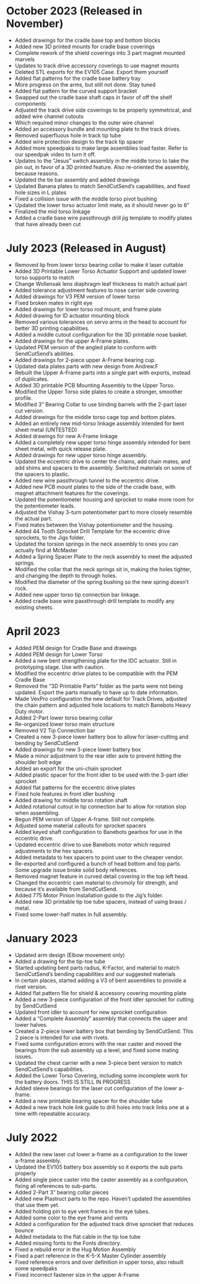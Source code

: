 # October 2023 (Released in November)

* Added drawings for the cradle base top and bottom blocks
* Added new 3D printed mounts for cradle base coverings
* Complete rework of the shield coverings into 3 part magnet mounted marvels
* Updates to track drive accessory coverings to use magnet mounts
* Deleted STL exports for the EV105 Case. Export them yourself
* Added flat patterns for the cradle base battery tray
* More progress on the arms, but still not done. Stay tuned
* Added flat pattern for the curved support bracket
* Swapped out the cradle base shaft caps in favor of off the shelf components
* Adjusted the track drive side coverings to be properly symmetrical, and added wire channel cutouts
* Which required minor changes to the outer wire channel
* Added an accessory bundle and mounting plate to the track drives.
* Removed superfluous hole in track tip tube
* Added wire protection design to the track tip spacer
* Added more speedpaks to make large assemblies load faster. Refer to our speedpak video to turn it off.
* Updates to the “Jesus” switch assembly in the middle torso to take the pin out, in favor of a 3D printed feature. Also re-oriented the assembly, because reasons.
* Updated the tie bar assembly and added drawings
* Updated Banana plates to match SendCutSend’s capabilities, and fixed hole sizes in L plates
* Fixed a collision issue with the middle torso pivot bushing
* Updated the lower torso actuator limit mate, as it should never go to 6”
* Finalized the mid torso linkage
* Added a cradle base wire passthrough drill jig template to modify plates that have already been cut

# July 2023 (Released in August)

* Removed lip from lower torso bearing collar to make it laser cuttable
* Added 3D Printable Lower Torso Actuator Support and updated lower torso supports to match
* Change Wollensak lens diaphragm leaf thickness to match actual part
* Added tolerance adjustment features to nose carrier side covering
* Added drawings for V3 PEM version of lower torso
* Fixed broken mates in right eye
* Added drawings for lower torso rod mount, and frame plate
* Added drawing for ID actuator mounting block
* Removed various tolerances on servo arms in the head to account for better 3D printing capabilities.
* Added a middle cutout configuration for the 3D printable nose basket.
* Added drawings for the upper A-Frame plates.
* Updated PEM version of the angled plate to conform with SendCutSend’s abilities.
* Added drawings for 2-piece upper A-Frame bearing cup.
* Updated data plates parts with new design from Andrew.F
* Rebuilt the Upper A-Frame parts into a single part with exports, instead of duplicates.
* Added 3D printable PCB Mounting Assembly to the Upper Torso.
* Modified the Upper Torso side plates to create a stronger, smoother profile.
* Modified 3” Bearing Collar to use binding barrels with the 2-part laser cut version.
* Added drawings for the middle torso cage top and bottom plates.
* Added an entirely new mid-torso linkage assembly intended for bent sheet metal (UNTESTED)
* Added drawings for new A-Frame linkage
* Added a completely new upper torso hinge assembly intended for bent sheet metal, with quick release plate.
* Added drawings for new upper torso hinge assembly.
* Updated the eccentric drive to center the chains, add chain mates, and add shims and spacers to the assembly. Switched materials on some of the spacers to plastic.
* Added new wire passthrough tunnel to the eccentric drive.
* Added new PCB mount plates to the side of the cradle base, with magnet attachment features for the coverings.
* Updated the potentiometer housing and sprocket to make more room for the potentiometer leads.
* Adjusted the Vishay 3-turn potentiometer part to more closely resemble the actual part.
* Fixed mates between the Vishay potentiometer and the housing.
* Added 44 Tooth Sprocket Drill Template for the eccentric drive sprockets, to the Jigs folder.
* Updated the torsion springs in the neck assembly to ones you can actually find at McMaster
* Added a Spring Spacer Plate to the neck assembly to meet the adjusted springs.
* Modified the collar that the neck springs sit in, making the holes tighter, and changing the depth to through holes.
* Modified the diameter of the spring bushing so the new spring doesn’t rock.
* Added new upper torso tip connection bar linkage.
* Added cradle base wire passthrough drill template to modify any existing sheets.

# April 2023

* Added PEM design for Cradle Base and drawings
* Added PEM design for Lower Torso
* Added a new bent strengthening plate for the IDC actuator. Still in prototyping stage. Use with caution.
* Modified the eccentric drive plates to be compatible with the PEM Cradle Base
* Removed the “3D Printable Parts” folder as the parts were not being updated. Export the parts manually to have up to date information.
* Made VexPro configuration the new default for Track Drives, adjusted the chain pattern and adjusted hole locations to match Banebots Heavy Duty motor.
* Added 2-Part lower torso bearing collar
* Re-organized lower torso main structure
* Removed V2 Tip Connection bar
* Created a new 3-piece lower battery box to allow for laser-cutting and bending by SendCutSend
* Added drawings for new 3-piece lower battery box
* Made a minor adjustment to the rear idler axle to prevent hitting the shoulder bolt edge
* Added an export for the uni-chain sprocket
* Added plastic spacer for the front idler to be used with the 3-part idler sprocket
* Added flat patterns for the eccentric drive plates
* Fixed hole features in front idler bushing
* Added drawing for middle torso rotation shaft
* Added rotational cutout in tip connection bar to allow for rotation slop when assembling.
* Begun PEM version of Upper A-frame. Still not complete.
* Adjusted some material callouts for sprocket spacers
* Added keyed shaft configuration to Banebots gearbox for use in the eccentric drive.
* Updated eccentric drive to use Banebots motor which required adjustments to the hex spacers.
* Added metadata to hex spacers to point user to the cheaper vendor.
* Re-exported and configured a bunch of head bottom and top parts. Some upgrade issue broke solid body references.
* Removed magnet feature in curved detail covering in the top left head.
* Changed the eccentric cam material to chromoly for strength, and because it’s available from SendCutSend.
* Added 775 Motor Pinion Installation guide to the Jig’s folder.
* Added new 3D printable tip toe tube spacers, instead of using brass / metal.
* Fixed some lower-half mates in full assembly.

# January 2023

* Updated arm design (Elbow movement only)
* Added a drawing for the tip-toe tube
* Started updating bent parts radius, K-Factor, and material to match SendCutSend’s bending capabilities and our suggested materials
* In certain places, started adding a V3 of bent assemblies to provide a rivet version.
* Added flat pattern file for shield & accessory covering mounting plate
* Added a new 3-piece configuration of the front idler sprocket for cutting by SendCutSend
* Updated front idler to account for new sprocket configuration
* Added a “Complete Assembly” assembly that connects the upper and lower halves.
* Created a 2-piece lower battery box that bending by SendCutSend. This 2 piece is intended for use with rivets.
* Fixed some configuration errors with the rear caster and moved the bearings from the sub assembly up a level, and fixed some mating issues.
* Updated the chest carrier with a new 3-piece bent version to match SendCutSend’s capabilities.
* Added the Lower Torso Covering, including some incomplete work for the battery doors. THIS IS STILL IN PROGRESS
* Added sleeve bearings for the laser cut configuration of the lower a-frame.
* Added a new printable bearing spacer for the shoulder tube
* Added a new track hole link guide to drill holes into track links one at a time with repeatable accuracy.

# July 2022

* Added the new laser cut lower a-frame as a configuration to the lower a-frame assembly.
* Updated the EV105 battery box assembly so it exports the sub parts properly
* Added single piece caster into the caster assembly as a configuration, fixing all references to sub-parts.
* Added 2-Part 3” bearing collar pieces
* Added new Plastruct parts to the repo. Haven’t updated the assemblies that use them yet.
* Added holding pin to eye vent frames in the eye tubes.
* Added some color to the eye frame and vents
* Added a configuration for the adjusted track drive sprocket that reduces bounce
* Added metadata to the flat cable in the tip toe tube
* Added missing fonts to the Fonts directory.
* Fixed a rebuild error in the Hug Motion Assembly
* Fixed a part reference in the K-5-X Master Cylinder assembly
* Fixed reference errors and over definition in upper torso, also rebuilt some speedpaks
* Fixed incorrect fastener size in the upper A-Frame
